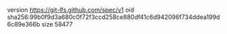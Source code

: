 version https://git-lfs.github.com/spec/v1
oid sha256:99b0f9d3a680c0f72f3ccd258ce880df41c6d942096f734ddea199d6c89e366b
size 58477
